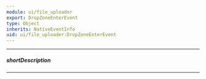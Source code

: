 ```yaml
---
module: ui/file_uploader
export: DropZoneEnterEvent
type: Object
inherits: NativeEventInfo
uid: ui/file_uploader:DropZoneEnterEvent
---
```

---
##### shortDescription
<!-- Description goes here -->

---
<!-- Description goes here -->